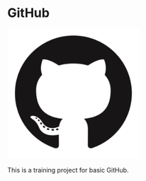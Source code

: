 # GitHub

<div>
<img src="Image/logo.png" width="300"/>
</div>

This is a training project for basic GitHub.
